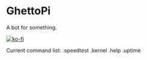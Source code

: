 # GhettoPi
A bot for something.

[![ko-fi](https://www.ko-fi.com/img/donate_sm.png)](https://ko-fi.com/R6R3HDMB)

Current command list:
.speedtest
.kernel
.help
.uptime
